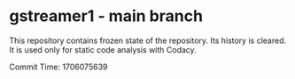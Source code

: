 # gstreamer1 - main branch

This repository contains frozen state of the repository.
Its history is cleared. It is used only for static code
analysis with Codacy.

Commit Time: 1706075639